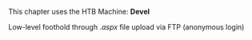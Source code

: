 This chapter uses the HTB Machine: **Devel**

Low-level foothold through *.aspx* file upload via FTP (anonymous login)